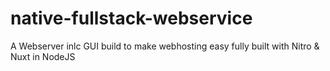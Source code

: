# native-fullstack-webservice
A Webserver inlc GUI build to make webhosting easy fully built with Nitro &amp; Nuxt in NodeJS
